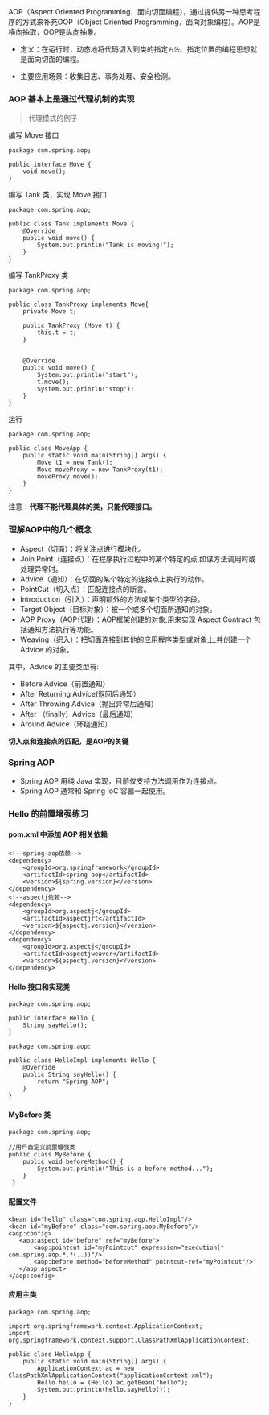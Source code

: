 AOP（Aspect Oriented Programming，面向切面编程），通过提供另一种思考程序的方式来补充OOP（Object Oriented Programming，面向对象编程）。AOP是横向抽取，OOP是纵向抽象。

* 定义：在运行时，动态地将代码切入到类的指定`方法`、指定位置的编程思想就是面向切面的编程。

* 主要应用场景：收集日志、事务处理、安全检测。

### AOP 基本上是通过代理机制的实现

> 代理模式的例子

编写 Move 接口
```
package com.spring.aop;

public interface Move {
    void move();
}
```

编写 Tank 类，实现 Move 接口
```
package com.spring.aop;

public class Tank implements Move {
    @Override
    public void move() {
        System.out.println("Tank is moving!");
    }
}
```

编写 TankProxy 类
```
package com.spring.aop;

public class TankProxy implements Move{
    private Move t;

    public TankProxy (Move t) {
        this.t = t;
    }


    @Override
    public void move() {
        System.out.println("start");
        t.move();
        System.out.println("stop");
    }
}
```

运行
```
package com.spring.aop;

public class MoveApp {
    public static void main(String[] args) {
        Move t1 = new Tank();
        Move moveProxy = new TankProxy(t1);
        moveProxy.move();
    }
}
```

注意：**代理不能代理具体的类，只能代理接口。**

### 理解AOP中的几个概念

* Aspect（切面）：将关注点进行模块化。
* Join Point（连接点）：在程序执行过程中的某个特定的点,如谋方法调用时或处理异常时。
* Advice（通知）：在切面的某个特定的连接点上执行的动作。
* PointCut（切入点）：匹配连接点的断言。
* Introduction（引入）：声明额外的方法或某个类型的字段。
* Target Object（目标对象）：被一个或多个切面所通知的对象。
* AOP Proxy（AOP代理）：AOP框架创建的对象,用来实现 Aspect Contract 包括通知方法执行等功能。
* Weaving（织入）：把切面连接到其他的应用程序类型或对象上,并创建一个 Advice 的对象。

其中，Advice 的主要类型有:

* Before Advice（前置通知）
* After Returning Advice(返回后通知）
* After Throwing Advice（抛出异常后通知）
* After （finally）Advice（最后通知）
* Around Advice（环绕通知）

**切入点和连接点的匹配，是AOP的关键**

### Spring AOP

* Spring AOP 用纯 Java 实现，目前仅支持方法调用作为连接点。
* Spring AOP 通常和 Spring IoC 容器一起使用。

### Hello 的前置增强练习

#### pom.xml 中添加 AOP 相关依赖

```
<!--spring-aop依赖-->
<dependency>
    <groupId>org.springframework</groupId>
    <artifactId>spring-aop</artifactId>
    <version>${spring.version}</version>
</dependency>
<!--aspectj依赖-->
<dependency>
    <groupId>org.aspectj</groupId>
    <artifactId>aspectjrt</artifactId>
    <version>${aspectj.version}</version>
</dependency>
<dependency>
    <groupId>org.aspectj</groupId>
    <artifactId>aspectjweaver</artifactId>
    <version>${aspectj.version}</version>
</dependency>
```

#### Hello 接口和实现类

```
package com.spring.aop;

public interface Hello {
    String sayHello();
}
```
```
package com.spring.aop;

public class HelloImpl implements Hello {
    @Override
    public String sayHello() {
        return "Spring AOP";
    }
}
```

#### MyBefore 类

```
package com.spring.aop;

//用戶自定义前置增强类
public class MyBefore {
    public void beforeMethod() {
        System.out.println("This is a before method...");
    }
 }
 ```

 #### 配置文件

 ```
<bean id="hello" class="com.spring.aop.HelloImpl"/>
<bean id="myBefore" class="com.spring.aop.MyBefore"/>
<aop:config>
    <aop:aspect id="before" ref="myBefore">
        <aop:pointcut id="myPointcut" expression="execution(* com.spring.aop.*.*(..))"/>
        <aop:before method="beforeMethod" pointcut-ref="myPointcut"/>
    </aop:aspect>
</aop:config>
```

#### 应用主类

```
package com.spring.aop;

import org.springframework.context.ApplicationContext;
import org.springframework.context.support.ClassPathXmlApplicationContext;

public class HelloApp {
    public static void main(String[] args) {
        ApplicationContext ac = new ClassPathXmlApplicationContext("applicationContext.xml");
        Hello hello = (Hello) ac.getBean("hello");
        System.out.println(hello.sayHello());
    }
}
```